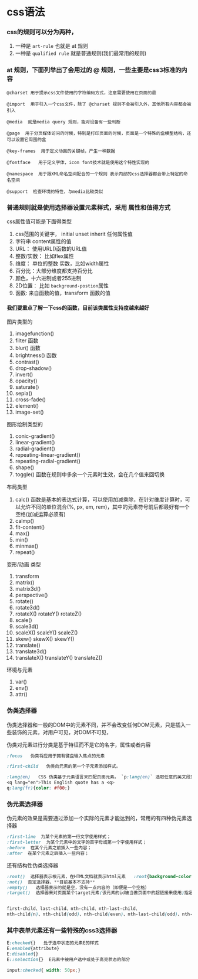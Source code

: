 # css语法

###  css的规则可以分为两种，
1. 一种是 `art-rule` 也就是 at 规则
2. 一种是 `qualified rule` 就是普通规则(我们最常用的规则)


### at 规则，下面列举出了会用过的 @ 规则，一些主要是css3标准的内容
```shell
@charset 用于提示css文件使用的字符编码方式，注意需要使用在页面的最

@import  用于引入一个css文件，除了 @charset 规则不会被引入外，其他所有内容都会被引入

@media  就是media query 规则，能对设备有一些判断

@page  用于分页媒体访问的时候，特别是打印页面的时候，页面是一个特殊的盒模型结构，还可以设置它周围的盒

@key-frames  用于定义动画的关键帧，产生一种数据

@fontface   用于定义字体，icon font技术就是使用这个特性实现的

@namespace  用于跟XML命名空间配合的一个规则 表示内部的css选择器都会带上特定的命名空间

@support  检查环境的特性，与media比较类似
```

### 普通规则就是使用选择器设置元素样式，采用 属性和值得方式
css属性值可能是下面得类型

1. css范围的关键字， initial   unset   inherit 任何属性值
2. 字符串  content属性的值
3. URL： 使用URL()函数的URL值
4. 整数/实数： 比如flex属性
5. 维度： 单位的整数 实数，比如width属性
6. 百分比：大部分维度都支持百分比
7. 颜色，十六进制或者255进制
8. 2D位置： 比如 `background-postion`属性
9. 函数: 来自函数的值，transform 函数的值

#### 我们要重点了解一下css的函数，目前该类属性支持度越来越好

图片类型的
1. imagefunction()
2. filter 函数
3. blur() 函数
4. brightness() 函数
5. contrast()
6. drop-shadow()
7. invert()
8. opacity()
9. saturate()
10. sepia()
11. cross-fade()
12. element()
13. image-set()

图形绘制类型的
1. conic-gradient()
2. linear-gradient()
3. radial-gradient()
4. repeating-linear-gradient()
5. repeating-radial-gradient()
6. shape()
7. toggle() 函数在规则中多余一个元素时生效，会在几个值来回切换

布局类型
1. calc()  函数是基本的表达式计算，可以使用加减乘除，在针对维度计算时，可以允许不同的单位混合(%, px, em, rem)，其中的元素符号前后都最好有一个空格(加减运算必须有)
2. calmp()
3. fit-content()
4. max()
5. min()
6. minmax()
7. repeat()

变形/动画 类型
1. transform
2. matrix()
3. matrix3d()
4. perspective()
5. rotate()
6. rotate3d()
7. rotateX() rotateY()  rotateZ()
8. scale() 
9. scale3d()
10. scaleX()  scaleY()  scaleZ()
11. skew()   skewX()  skewY()
12. translate()
13. translate3d()
14. translateX()   translateY()  translateZ()

环境与元素
1. var()
2. env()
3. attr()



### 伪类选择器
伪类选择器和一般的DOM中的元素不同，并不会改变任何DOM元素，只是插入一些装饰的元素，对用户可见，对DOM不可见，

伪类对元素进行分类是基于特征而不是它的名字，属性或者内容

```css
:focus   伪类将应用于拥有键盘输入焦点的元素

:first-child   伪类向元素的第一个子元素添加样式。

:lang(en)   CSS 伪类基于元素语言来匹配页面元素。 `p:lang(en)` 选取任意的英文段落
<q lang="en">This English quote has a <q>
q:lang(fr){color: #f00;}
```

### 伪元素选择器
伪元素的效果是需要通过添加一个实际的元素才能达到的，常用的有四种伪元素选择器
```css
:first-line  为某个元素的第一行文字使用样式；
:first-letter  为某个元素中的文字的首字母或第一个字使用样式；
:before  在某个元素之前插入一些内容；
:after  在某个元素之后插入一些内容；
```

还有结构性伪类选择器
```css
:root()  选择器表示根元素，在HTML文档就表示html元素   :root{background-color: #999;}
:not()  否定选择器，**目前基本不支持**
:empty()   选择器表示的就是空，没有一点内容的（即便是一个空格）
:target()  选择器来对页面某个target元素(该元素的id被当做页面中的超链接来使用)指定样式，该样式只在用户点击了页面中的超链接，并且跳转到target元素后起作用


first-child、last-child、nth-child、nth-last-child、
nth-child(n)、nth-child(odd)、nth-child(even)、nth-last-child(odd)、nth-last-child(even)
```


### 其中表单元素还有一些特殊的css3选择器
```css
E:checked{}   处于选中状态的元素E的样式
E:enabled{attribute}
E:disabled{}
E::selection{}  E元素中被用户选中或处于高亮状态的部分

input:checked{ width: 50px;}
```